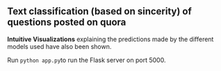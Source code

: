 ## Text classification (based on sincerity) of questions posted on quora

**Intuitive Visualizations** explaining the predictions made by the different models used have also been shown.

Run `python app.py`to run the Flask server on port 5000.
